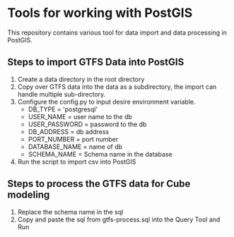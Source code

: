 # Tools for working with PostGIS
This repository contains various tool for data import and data processing in
PostGIS.

## Steps to import GTFS Data into PostGIS
1. Create a data directory in the root directory
2. Copy over GTFS data into the data as a subdirectory, the import can handle
 multiple sub-directory.
3. Configure the config.py to input desire environment variable.
    - DB_TYPE = 'postgresql'
    - USER_NAME = user name to the db
    - USER_PASSWORD = password to the db
    - DB_ADDRESS = db address
    - PORT_NUMBER = port number
    - DATABASE_NAME = name of db
    - SCHEMA_NAME = Schema name in the database
4. Run the script to import csv into PostGIS


## Steps to process the GTFS data for Cube modeling
1. Replace the schema name in the sql
2. Copy and paste the sql from gtfs-process.sql into the Query Tool and Run
